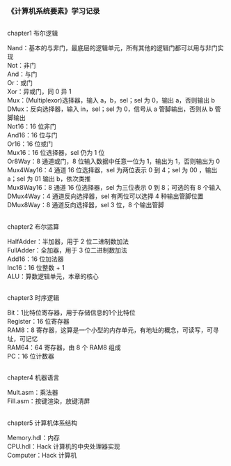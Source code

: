 ### 《计算机系统要素》学习记录

##
chapter1 布尔逻辑  

Nand：基本的与非门，最底层的逻辑单元，所有其他的逻辑门都可以用与非门实现  
Not：非门  
And：与门  
Or：或门  
Xor：异或门，同 0 异 1  
Mux：(Multiplexor)选择器，输入 a，b，sel；sel 为 0，输出 a，否则输出 b  
DMux：反向选择器，输入 in，sel；sel 为 0，信号从 a 管脚输出，否则从 b 管脚输出  
Not16：16 位非门  
And16：16 位与门  
Or16：16 位或门  
Mux16：16 位选择器，sel 仍为 1 位  
Or8Way：8 通道或门，8 位输入数据中任意一位为 1，输出为 1，否则输出为 0  
Mux4Way16：4 通道 16 位选择器，sel 为两位表示 0 到 4；sel 为 00 ，输出 a；sel 为 01 输出 b，依次类推  
Mux8Way16：8 通道 16 位选择器，sel 为三位表示 0 到 8；可选的有 8 个输入  
DMux4Way：4 通道反向选择器，sel 有两位可以选择 4 种输出管脚位置  
DMux8Way：8 通道反向选择器，sel 3 位，8 个输出管脚  

##
chapter2 布尔运算  

HalfAdder：半加器，用于 2 位二进制数加法  
FullAdder：全加器，用于 3 位二进制数加法  
Add16：16 位加法器  
Inc16：16 位整数 + 1  
ALU：算数逻辑单元，本章的核心  

##
chapter3 时序逻辑  

Bit：1比特位寄存器，用于存储信息的1个比特位  
Register：16 位寄存器  
RAM8：8 寄存器，这算是一个小型的内存单元，有地址的概念，可读写，可寻址，可记忆  
RAM64：64 寄存器，由 8 个 RAM8 组成  
PC：16 位计数器  

##
chapter4 机器语言  

Mult.asm：乘法器  
Fill.asm：按键渲染，放键清屏  

##
chapter5 计算机体系结构  

Memory.hdl：内存  
CPU.hdl：Hack 计算机的中央处理器实现  
Computer：Hack 计算机

